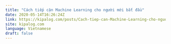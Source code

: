 ```yaml
---
title: "Cách tiếp cận Machine Learning cho người mới bắt đầu"
date: 2020-05-14T16:26:24Z
link: https://kipalog.com/posts/Cach-tiep-can-Machine-Learning-cho-nguoi-moi-bat-dau?utm_medium=RSS&utm_source=news.12bit.vn
site: kipalog.com
language: Vietnamese
draft: false
---
```


